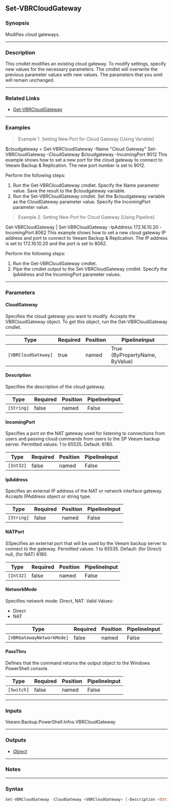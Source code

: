 Set-VBRCloudGateway
-------------------

### Synopsis
Modifies cloud gateways.

---

### Description

This cmdlet modifies an existing cloud gateway. To modify settings, specify new values for the necessary parameters. The cmdlet will overwrite the previous parameter values with new values. The parameters that you omit will remain unchanged.

---

### Related Links
* [Get-VBRCloudGateway](Get-VBRCloudGateway)

---

### Examples
> Example 1. Setting New Port for Cloud Gateway [Using Variable]

$cloudgateway = Get-VBRCloudGateway -Name "Cloud Gateway"
Set-VBRCloudGateway -CloudGateway $cloudgateway -IncomingPort 9012
This example shows how to set a new port for the cloud gateway to connect to Veeam Backup & Replication. The new port number is set to 9012.

Perform the following steps:
1. Run the Get-VBRCloudGateway cmdlet. Specify the Name parameter value. Save the result to the $cloudgateway variable.
2. Run the Set-VBRCloudGateway cmdlet. Set the $cloudgateway variable as the CloudGateway parameter value. Specify the IncomingPort parameter value.
> Example 2. Setting New Port for Cloud Gateway [Using Pipeline]

Get-VBRCloudGateway | Set-VBRCloudGateway -IpAddress 172.16.10.20 -IncomingPort 8062
This example shows how to set a new cloud gateway IP address and port to connect to Veeam Backup & Replication. The IP address is set to 172.16.10.20 and the port is set to 8062.

Perform the following steps:
1. Run the Get-VBRCloudGateway cmdlet.
2. Pipe the cmdlet output to the Set-VBRCloudGateway cmdlet. Specify the IpAddress and the IncomingPort parameter values.

---

### Parameters
#### **CloudGateway**
Specifies the cloud gateway you want to modify. Accepts the VBRCloudGateway object. To get this object, run the Get-VBRCloudGateway cmdlet.

|Type               |Required|Position|PipelineInput                 |
|-------------------|--------|--------|------------------------------|
|`[VBRCloudGateway]`|true    |named   |True (ByPropertyName, ByValue)|

#### **Description**
Specifies the description of the cloud gateway.

|Type      |Required|Position|PipelineInput|
|----------|--------|--------|-------------|
|`[String]`|false   |named   |False        |

#### **IncomingPort**
Specifies a port on the NAT gateway used for listening to connections from users and passing cloud commands from users to the SP Veeam backup server. Permitted values: 1 to 65535. Default: 6180.

|Type     |Required|Position|PipelineInput|
|---------|--------|--------|-------------|
|`[Int32]`|false   |named   |False        |

#### **IpAddress**
Specifies an external IP address of the NAT or network interface gateway. Accepts IPAddress object or string type.

|Type      |Required|Position|PipelineInput|
|----------|--------|--------|-------------|
|`[String]`|false   |named   |False        |

#### **NATPort**
SSpecifies an external port that will be used by the Veeam backup server to connect to the gateway. Permitted values: 1 to 65535. Default: (for Direct) null, (for NAT) 6180.

|Type     |Required|Position|PipelineInput|
|---------|--------|--------|-------------|
|`[Int32]`|false   |named   |False        |

#### **NetworkMode**
Specifies network mode: Direct, NAT.
Valid Values:

* Direct
* NAT

|Type                     |Required|Position|PipelineInput|
|-------------------------|--------|--------|-------------|
|`[VBRGatewayNetworkMode]`|false   |named   |False        |

#### **PassThru**
Defines that the command returns the output object to the Windows PowerShell console.

|Type      |Required|Position|PipelineInput|
|----------|--------|--------|-------------|
|`[Switch]`|false   |named   |False        |

---

### Inputs
Veeam.Backup.PowerShell.Infos.VBRCloudGateway

---

### Outputs
* [Object](https://learn.microsoft.com/en-us/dotnet/api/System.Object)

---

### Notes

---

### Syntax
```PowerShell
Set-VBRCloudGateway -CloudGateway <VBRCloudGateway> [-Description <String>] [-IncomingPort <Int32>] [-IpAddress <String>] [-NATPort <Int32>] [-NetworkMode {Direct | NAT}] [-PassThru] [<CommonParameters>]
```
